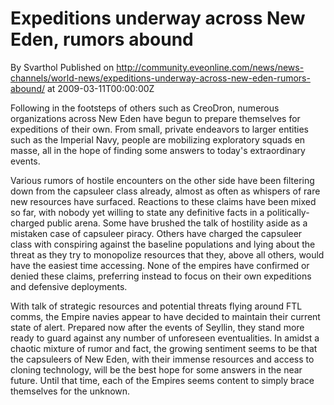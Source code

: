 # Expeditions underway across New Eden, rumors abound
By Svarthol
Published on http://community.eveonline.com/news/news-channels/world-news/expeditions-underway-across-new-eden-rumors-abound/ at 2009-03-11T00:00:00Z

Following in the footsteps of others such as CreoDron, numerous organizations across New Eden have begun to prepare themselves for expeditions of their own. From small, private endeavors to larger entities such as the Imperial Navy, people are mobilizing exploratory squads en masse, all in the hope of finding some answers to today's extraordinary events.

Various rumors of hostile encounters on the other side have been filtering down from the capsuleer class already, almost as often as whispers of rare new resources have surfaced. Reactions to these claims have been mixed so far, with nobody yet willing to state any definitive facts in a politically-charged public arena. Some have brushed the talk of hostility aside as a mistaken case of capsuleer piracy. Others have charged the capsuleer class with conspiring against the baseline populations and lying about the threat as they try to monopolize resources that they, above all others, would have the easiest time accessing. None of the empires have confirmed or denied these claims, preferring instead to focus on their own expeditions and defensive deployments.&nbsp;

With talk of strategic resources and potential threats flying around FTL comms, the Empire navies appear to have decided to maintain their current state of alert. Prepared now after the events of Seyllin, they stand more ready to guard against any number of unforeseen eventualities. In amidst a chaotic mixture of rumor and fact, the growing sentiment seems to be that the capsuleers of New Eden, with their immense resources and access to cloning technology, will be the best hope for some answers in the near future. Until that time, each of the Empires seems content to simply brace themselves for the unknown.&nbsp;

&nbsp;

&nbsp;

